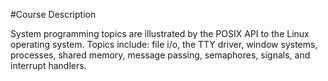 #Course Description

System programming topics are illustrated by the POSIX API to the Linux operating system. Topics include: file i/o, the TTY driver, window systems, processes, shared memory, message passing, semaphores, signals, and interrupt handlers.
